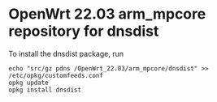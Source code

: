 OpenWrt 22.03 arm_mpcore repository for dnsdist
========

To install the dnsdist package, run

```
echo "src/gz pdns /OpenWrt_22.03/arm_mpcore/dnsdist" >> /etc/opkg/customfeeds.conf
opkg update
opkg install dnsdist
```
